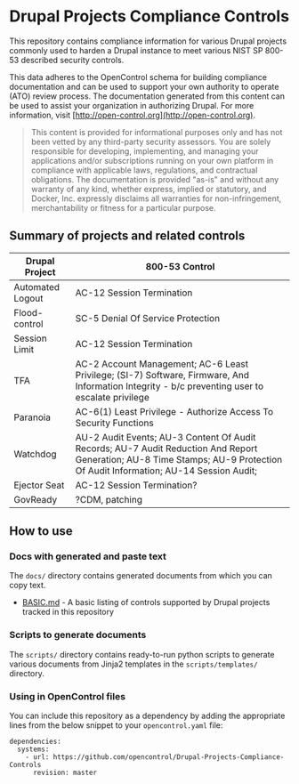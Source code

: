 # Drupal Projects Compliance Controls

This repository contains compliance information for various Drupal projects commonly used to harden a Drupal instance to meet various NIST SP 800-53 described security controls.

This data adheres to the OpenControl schema for building compliance documentation and can be used to support your own authority to operate (ATO) review process. The documentation generated from this content can be used to assist your organization in authorizing Drupal. For more information, visit [http://open-control.org](http://open-control.org).

> This content is provided for informational purposes only and has not been vetted by any third-party security assessors. You are solely responsible for developing, implementing, and managing your applications and/or subscriptions running on your own platform in compliance with applicable laws, regulations, and contractual obligations. The documentation is provided "as-is" and without any warranty of any kind, whether express, implied or statutory, and Docker, Inc. expressly disclaims all warranties for non-infringement, merchantability or fitness for a particular purpose.

## Summary of projects and related controls

| Drupal Project          | 800-53 Control                          |
|-------------------------|-----------------------------------------|
|Automated Logout         | AC-12 Session Termination               |
|Flood-control            | SC-5 Denial Of Service Protection       |
|Session Limit            | AC-12  Session Termination              |
|TFA                      | AC-2 Account Management; AC-6 Least Privilege; (SI-7) Software, Firmware, And Information Integrity - b/c preventing user to escalate privilege   |
|Paranoia                 | AC-6(1) Least Privilege - Authorize Access To Security Functions |
|Watchdog                 | AU-2 Audit Events; AU-3 Content Of Audit Records; AU-7 Audit Reduction And Report Generation; AU-8 Time Stamps; AU-9 Protection Of Audit Information; AU-14 Session Audit;  |
|Ejector Seat             | AC-12 Session Termination?              |
|GovReady                 | ?CDM, patching                          |

## How to use

### Docs with generated and paste text

The `docs/` directory contains generated documents from which you can copy text.


* [BASIC.md](docs/BASIC.md) - A basic listing of controls supported by Drupal projects tracked in this repository

### Scripts to generate documents

The `scripts/` directory contains ready-to-run python scripts to generate various documents from Jinja2 templates in the `scripts/templates/` directory.

### Using in OpenControl files

You can include this repository as a dependency by adding the appropriate lines from the below snippet to your `opencontrol.yaml` file:

```
dependencies:
  systems:
    - url: https://github.com/opencontrol/Drupal-Projects-Compliance-Controls
      revision: master
```


